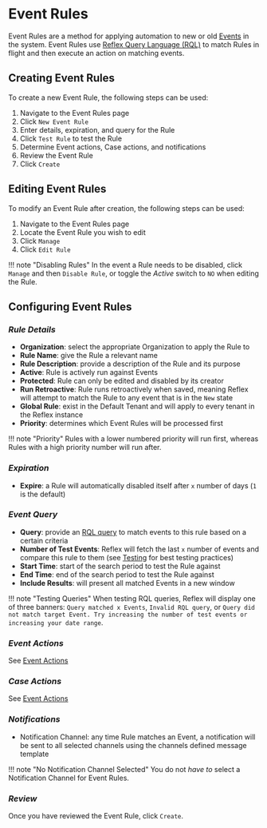 # Event Rules
Event Rules are a method for applying automation to new or old [Events](../events/index.md) in the system. Event Rules use [Reflex Query Language (RQL)](../rql/index.md) to match Rules in flight and then execute an action on matching events.

## Creating Event Rules
To create a new Event Rule, the following steps can be used:

1. Navigate to the Event Rules page
2. Click `New Event Rule`
3. Enter details, expiration, and query for the Rule
4. Click `Test Rule` to test the Rule
5. Determine Event actions, Case actions, and notifications
6. Review the Event Rule
7. Click `Create`

## Editing Event Rules
To modify an Event Rule after creation, the following steps can be used:
1. Navigate to the Event Rules page
2. Locate the Event Rule you wish to edit
3. Click `Manage`
4. Click `Edit Rule`

!!! note "Disabling Rules"
    In the event a Rule needs to be disabled, click `Manage` and then `Disable Rule`, or toggle the *Active* switch to `NO` when editing the Rule.

## Configuring Event Rules
### *Rule Details*
* **Organization**: select the appropriate Organization to apply the Rule to
* **Rule Name**: give the Rule a relevant name
* **Rule Description**: provide a description of the Rule and its purpose
* **Active**: Rule is actively run against Events
* **Protected**: Rule can only be edited and disabled by its creator
* **Run Retroactive**: Rule runs retroactively when saved, meaning Reflex will attempt to match the Rule to any event that is in the `New` state
* **Global Rule**: exist in the Default Tenant and will apply to every tenant in the Reflex instance
* **Priority**: determines which Event Rules will be processed first

!!! note "Priority"
    Rules with a lower numbered priority will run first, whereas Rules with a high priority number will run after.

### *Expiration*
* **Expire**: a Rule will automatically disabled itself after `x` number of days (`1` is the default)

### *Event Query*
* **Query**: provide an [RQL query](../rql/index.md) to match events to this rule based on a certain criteria
* **Number of Test Events**: Reflex will fetch the last `x` number of events and compare this rule to them (see [Testing](testing.md) for best testing practices)
* **Start Time**: start of the search period to test the Rule against
* **End Time**: end of the search period to test the Rule against
* **Include Results**: will present all matched Events in a new window

!!! note "Testing Queries"
    When testing RQL queries, Reflex will display one of three banners: `Query matched x Events`, `Invalid RQL query`, or `Query did not match target Event. Try increasing the number of test events or increasing your date range`.

### *Event Actions*
See [Event Actions](actions.md)

### *Case Actions*
See [Event Actions](actions.md)

### *Notifications*
* Notification Channel: any time Rule matches an Event, a notification will be sent to all selected channels using the channels defined message template

!!! note "No Notification Channel Selected"
    You do not *have to* select a Notification Channel for Event Rules.

### *Review*
Once you have reviewed the Event Rule, click `Create`.